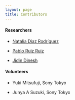 ```yaml
---
layout: page
title: Contributors
---
```


#### Researchers                                                                           
* [Natalia Díaz Rodríguez](https://nataliadiaz.github.io)                             

* [Pablo Ruiz Ruiz](https://www.linkedin.com/in/pabloruizruiz/)                       

* [Jidin Dinesh](http://jidindinesh.github.io)

#### Volunteers
* Yuki Mitsufuji, Sony Tokyo

* Junya A Suzuki, Sony Tokyo





